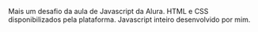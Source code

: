 Mais um desafio da aula de Javascript da Alura.
HTML e CSS disponibilizados pela plataforma.
Javascript inteiro desenvolvido por mim.
